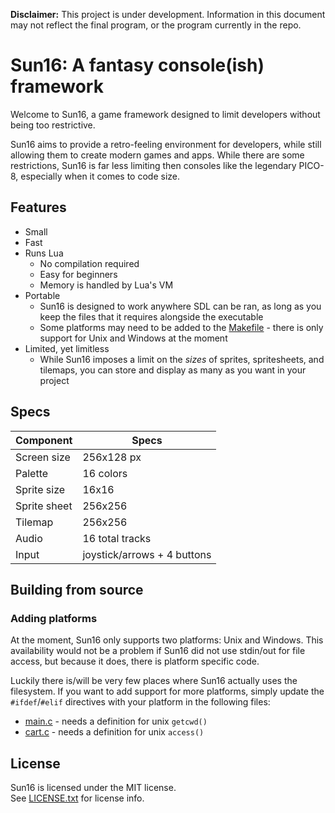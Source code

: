**Disclaimer:** This project is under development. Information in this document
may not reflect the final program, or the program currently in the repo.

# Sun16: A fantasy console(ish) framework
Welcome to Sun16, a game framework designed to limit developers without being
too restrictive.  

Sun16 aims to provide a retro-feeling environment for developers, while still
allowing them to create modern games and apps. While there are some restrictions,
Sun16 is far less limiting then consoles like the legendary PICO-8, especially
when it comes to code size.

## Features
- Small
- Fast
- Runs Lua
	- No compilation required
	- Easy for beginners
	- Memory is handled by Lua's VM
- Portable
	- Sun16 is designed to work anywhere SDL can be ran, as long as you keep
	  the files that it requires alongside the executable
	- Some platforms may need to be added to the [Makefile](Makefile) - there
	  is only support for Unix and Windows at the moment
- Limited, yet limitless
	- While Sun16 imposes a limit on the *sizes* of sprites, spritesheets, and
	  tilemaps, you can store and display as many as you want in your project

## Specs
| Component			| Specs						  |
|-------------------|-----------------------------|
| Screen size		| 256x128 px				  |
| Palette			| 16 colors					  |
| Sprite size		| 16x16						  |
| Sprite sheet		| 256x256					  |
| Tilemap			| 256x256					  |
| Audio				| 16 total tracks			  |
| Input				| joystick/arrows + 4 buttons |

## Building from source

### Adding platforms
At the moment, Sun16 only supports two platforms: Unix and Windows. This 
availability would not be a problem if Sun16 did not use stdin/out for file
access, but because it does, there is platform specific code.  

Luckily there is/will be very few places where Sun16 actually uses the
filesystem. If you want to add support for more platforms, simply update the
`#ifdef`/`#elif` directives with your platform in the following files:
- [main.c](main.c) - needs a definition for unix `getcwd()`
- [cart.c](src/cart.c) - needs a definition for unix `access()`

## License
Sun16 is licensed under the MIT license.  
See [LICENSE.txt](LICENSE.txt) for license info.
